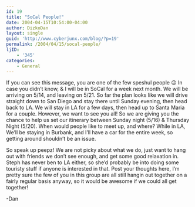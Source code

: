 ```yaml
---
id: 19
title: "SoCal People!"
date: 2004-04-15T10:54:00-04:00
author: DizkoDan
layout: single
guid: 'http://www.cyberjunx.com/blog/?p=19'
permalink: /2004/04/15/socal-people/
ljID:
    - '345'
categories:
    - General
---
```


If you can see this message, you are one of the few speshul people 😉 In case you didn’t know, <lj user="punquin"> &amp; I will be in SoCal for a week next month. We will be arriving on 5/14, and leaving on 5/21. So far the plan looks like we will drive straight down to San Diego and stay there until Sunday evening, then head back to LA. We will stay in LA for a few days, then head up to Santa Maria for a couple. However, we want to see you all! So we are giving you the chance to help us set our itinerary between Sunday night (5/16) &amp; Thursday Night (5/20). When would people like to meet up, and where? While in LA, We’ll be staying in Burbank, and I’ll have a car for the entire week, so getting around shouldn’t be an issue. </lj>

So speak up peepz! We are not picky about what we do, just want to hang out with friends we don’t see enough, and get some good relaxation in. Steph has never ben to LA either, so she’d probably be into doing some touristy stuff if anyone is interested in that. Post your thoughts here, I’m pretty sure the few of you in this group are all still hangin out together on a fairly regular basis anyway, so it would be awesome if we could all get together!

-Dan